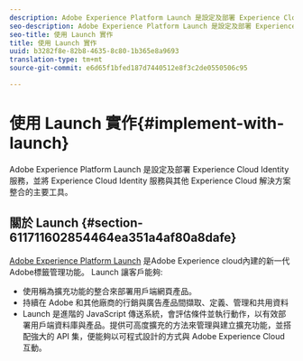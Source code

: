 ```yaml
---
description: Adobe Experience Platform Launch 是設定及部署 Experience Cloud Identity 服務，並將 Experience Cloud Identity 服務與其他 Experience Cloud 解決方案整合的主要工具。
seo-description: Adobe Experience Platform Launch 是設定及部署 Experience Cloud Identity 服務，並將 Experience Cloud Identity 服務與其他 Experience Cloud 解決方案整合的主要工具。
seo-title: 使用 Launch 實作
title: 使用 Launch 實作
uuid: b3282f8e-82b8-4635-8c80-1b365e8a9693
translation-type: tm+mt
source-git-commit: e6d65f1bfed187d7440512e8f3c2de0550506c95

---
```



# 使用 Launch 實作{#implement-with-launch}

Adobe Experience Platform Launch 是設定及部署 Experience Cloud Identity 服務，並將 Experience Cloud Identity 服務與其他 Experience Cloud 解決方案整合的主要工具。

## 關於 Launch {#section-611711602854464ea351a4af80a8dafe}

[Adobe Experience Platform Launch](https://docs.adobelaunch.com/) 是Adobe Experience cloud內建的新一代Adobe標籤管理功能。 Launch 讓客戶能夠:

* 使用稱為擴充功能的整合來部署用戶端網頁產品。
* 持續在 Adobe 和其他廠商的行銷與廣告產品間擷取、定義、管理和共用資料
* Launch 是進階的 JavaScript 傳送系統，會評估條件並執行動作，以有效部署用戶端資料庫與產品。提供可高度擴充的方法來管理與建立擴充功能，並搭配強大的 API 集，便能夠以可程式設計的方式與 Adobe Experience Cloud 互動。

